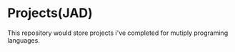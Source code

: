 # Projects(JAD)
 This repository would store projects i've completed for mutiply programing languages. 

